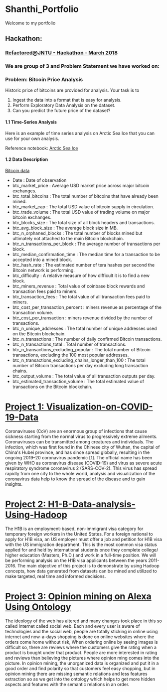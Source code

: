 # Shanthi_Portfolio
Welcome to my portfolio

## Hackathon:
### [Refactored@JNTU - Hackathon - March 2018](https://github.com/Shanthiamaasa/jntu_hackathon#refactoredjntu---hackathon---march-2018)

### We are group of 3 and Problem Statement we have worked on:

### Problem: Bitcoin Price Analysis

Historic price of bitcoins are provided for analysis. Your task is to 

1. Ingest the data into a format that is easy for analysis.
2. Perform Exploratory Data Analysis on the dataset.
3. Can you predict the future price of the dataset? 

#### 1.1 Time-Series Analysis

Here is an example of time series analysis on Arctic Sea Ice that you can use for your own analysis.

Reference notebook: [Arctic Sea Ice](https://github.com/colaberry/refactored_labs/blob/master/Arctic_Sea_Ice_Analysis.ipynb)

#### 1.2 Data Description

[Bitcoin data](https://github.com/colaberry/data/tree/master/Bitcoin)

* Date : Date of observation
* btc_market_price : Average USD market price across major bitcoin exchanges.
* btc_total_bitcoins : The total number of bitcoins that have already been mined.
* btc_market_cap : The total USD value of bitcoin supply in circulation.
* btc_trade_volume : The total USD value of trading volume on major bitcoin exchanges.
* btc_blocks_size : The total size of all block headers and transactions.
* btc_avg_block_size : The average block size in MB.
* btc_n_orphaned_blocks : The total number of blocks mined but ultimately not attached to the main Bitcoin blockchain.
* btc_n_transactions_per_block : The average number of transactions per block.
* btc_median_confirmation_time : The median time for a transaction to be accepted into a mined block.
* btc_hash_rate : The estimated number of tera hashes per second the Bitcoin network is performing.
* btc_difficulty : A relative measure of how difficult it is to find a new block.
* btc_miners_revenue : Total value of coinbase block rewards and transaction fees paid to miners.
* btc_transaction_fees : The total value of all transaction fees paid to miners.
* btc_cost_per_transaction_percent : miners revenue as percentage of the transaction volume.
* btc_cost_per_transaction : miners revenue divided by the number of transactions.
* btc_n_unique_addresses : The total number of unique addresses used on the Bitcoin blockchain.
* btc_n_transactions : The number of daily confirmed Bitcoin transactions.
* btc_n_transactions_total : Total number of transactions.
* btc_n_transactions_excluding_popular : The total number of Bitcoin transactions, excluding the 100 most popular addresses.
* btc_n_transactions_excluding_chains_longer_than_100 : The total number of Bitcoin transactions per day excluding long transaction chains.
* btc_output_volume : The total value of all transaction outputs per day.
* btc_estimated_transaction_volume : The total estimated value of transactions on the Bitcoin blockchain.


# [Project 1: Visualization-on-COVID-19-Data](https://github.com/Shanthiamaasa/Visualization-on-COVID-19-Data/edit/master/README.md)

 Coronaviruses (CoV) are an enormous group of infections that cause sickness starting from the normal virus to progressively extreme ailments. Coronaviruses can be transmitted among creatures and individuals. The infection, which was first found in the Chinese city of Wuhan, the capital of China's Hubei province, and has since spread globally, resulting in the ongoing 2019–20 coronavirus pandemic [1]. The official name has been given by WHO as coronavirus disease (COVID-19) and virus as severe acute respiratory syndrome coronavirus 2 (SARS-COV-2). This virus has spread rapidly from one city to the whole world, analysis and visualization of the coronavirus data help to know the spread of the disease and to gain insights.


# [Project 2: H1-B-Data-analysis-Using-Hadoop](https://github.com/Shanthiamaasa/H1-B-Data-analysis-Using-Hadoop)

 The H1B is an employment-based, non-immigrant visa category for temporary foreign workers in the United States. For a foreign national to apply for H1B visa, an US employer must offer a job and petition for H1B visa with the US immigration department. This is the most common visa status applied for and held by international students once they complete college/ higher education (Masters, Ph.D.) and work in a full-time position. We will be performing analysis on the H1B visa applicants between the years 2011-2016. The main objective of this project is to demonstrate by using Hadoop concepts, how data generated from datasets can be mined and utilized to make targeted, real time and informed decisions.


# [Project 3: Opinion mining on Alexa Using Ontology](https://github.com/Shanthiamaasa/opinion-mining)

The ideology of the web has altered and many changes took place in this so called Internet called social web. Each and every user is aware of technologies and the social web, people are totally sticking in online using internet and now-a-days shopping is done on online websites where the orders come home without risk, When ordering online by seeing images is difficult so, there are reviews where the customers give the rating when a product is bought under that product. People are more interested in rating and reviews than believing the pictures where opinion ming comes into the picture. In opinion mining, the unorganized data is organized and put it in a good order and find polarity so that customers feel easy shopping, but in opinion mining there are missing semantic relations and less features extraction so as we get into the ontology which helps to get more hidden aspects and features with the semantic relations in an order.
